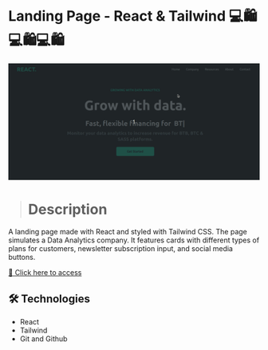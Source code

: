 # Landing Page - React & Tailwind 💻🛍️💻🛍️💻🛍️

![preview](./.github/preview.gif)

> # Description 

A landing page made with React and styled with Tailwind CSS. The page simulates a Data Analytics company. It features cards with different types of plans for customers, newsletter subscription input, and social media buttons.

[🔗 Click here to access](https://landing-page-react-vitorfnery.netlify.app/)


## 🛠️ Technologies 

- React
- Tailwind
- Git and Github
